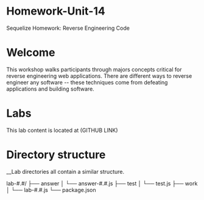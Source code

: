 # Homework-Unit-14 
Sequelize Homework: Reverse Engineering Code

# Welcome

This workshop walks participants through majors concepts critical for reverse engineering web applications. There are different ways to reverse engineer any software -- these techniques come from defeating applications and building software.

# Labs

This lab content is located at (GITHUB LINK)

# Directory structure
__Lab directories all contain a similar structure.

lab-#.#/
├── answer
│   └── answer-#.#.js
├── test
│   └── test.js
├── work
│   └── lab-#.#.js
└── package.json
